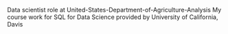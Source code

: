 Data scientist role at United-States-Department-of-Agriculture-Analysis
My course work for SQL for Data Science provided by University of California, Davis
